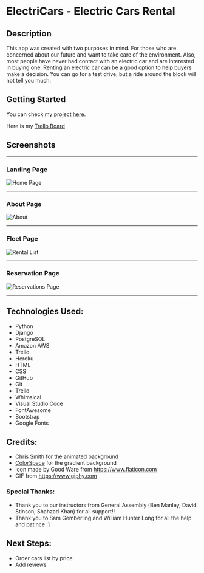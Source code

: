 # ElectriCars - Electric Cars Rental

## Description

This app was created with two purposes in mind. For those who are concerned about our future and want to take care of the environment. Also, most people have never had contact with an electric car and are interested in buying one. Renting an electric car can be a good option to help buyers make a decision. You can go for a test drive, but a ride around the block will not tell you much.

## Getting Started

You can check my project [here](https://electricar-rental.herokuapp.com/).

Here is my [Trello Board](https://trello.com/b/HE3OqFaE/electricar)

## Screenshots

***

### Landing Page
![Home Page](https://i.ibb.co/yVjHFX7/screencapture-localhost-8000-2021-05-14-03-07-24.png)
***

### About Page
![About](https://i.ibb.co/TBTXj0R/screencapture-localhost-8000-about-2021-05-14-04-21-38.png)
***

### Fleet Page
![Rental List](https://i.ibb.co/vQN38Jw/screencapture-localhost-8000-cars-2021-05-14-03-32-09.png)

***

### Reservation Page
![Reservations Page](https://i.ibb.co/59X3TcW/screencapture-localhost-8000-cars-5-2021-05-14-03-43-22.png)
***


## Technologies Used:

* Python
* Django
* PostgreSQL
* Amazon AWS
* Trello
* Heroku
* HTML
* CSS
* GitHub
* Git
* Trello
* Whimsical
* Visual Studio Code
* FontAwesome
* Bootstrap
* Google Fonts


## Credits:

* [Chris Smith](https://codepen.io/chris22smith) for the animated background
* [ColorSpace](https://mycolor.space/gradient?ori=to+top&hex=%2343AA8B&hex2=%23713E5A&sub=1) for the gradient background
* Icon made by Good Ware from https://www.flaticon.com
* GIF from https://www.giphy.com

### Special Thanks:
* Thank you to our instructors from General Assembly (Ben Manley, David Stinson, Shahzad Khan) for all support!!
* Thank you to Sam Gemberling and William Hunter Long for all the help and patince :] 


## Next Steps:

* Order cars list by price
* Add reviews